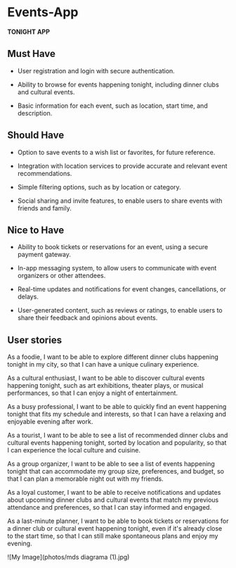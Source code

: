 # Events-App
**TONIGHT APP**

## Must Have

-   User registration and login with secure authentication.

-   Ability to browse for events happening tonight, including dinner
    clubs and cultural events.

-   Basic information for each event, such as location, start time, and
    description.

## Should Have

-   Option to save events to a wish list or favorites, for future
    reference.

-   Integration with location services to provide accurate and relevant
    event recommendations.

-   Simple filtering options, such as by location or category.

-   Social sharing and invite features, to enable users to share events
    with friends and family.

## Nice to Have

-   Ability to book tickets or reservations for an event, using a secure
    payment gateway.

-   In-app messaging system, to allow users to communicate with event
    organizers or other attendees.

-   Real-time updates and notifications for event changes,
    cancellations, or delays.

-   User-generated content, such as reviews or ratings, to enable users
    to share their feedback and opinions about events.

## User stories

As a foodie, I want to be able to explore different dinner clubs
happening tonight in my city, so that I can have a unique culinary
experience.

As a cultural enthusiast, I want to be able to discover cultural events
happening tonight, such as art exhibitions, theater plays, or musical
performances, so that I can enjoy a night of entertainment.

As a busy professional, I want to be able to quickly find an event
happening tonight that fits my schedule and interests, so that I can
have a relaxing and enjoyable evening after work.

As a tourist, I want to be able to see a list of recommended dinner
clubs and cultural events happening tonight, sorted by location and
popularity, so that I can experience the local culture and cuisine.

As a group organizer, I want to be able to see a list of events
happening tonight that can accommodate my group size, preferences, and
budget, so that I can plan a memorable night out with my friends.

As a loyal customer, I want to be able to receive notifications and
updates about upcoming dinner clubs and cultural events that match my
previous attendance and preferences, so that I can stay informed and
engaged.

As a last-minute planner, I want to be able to book tickets or
reservations for a dinner club or cultural event happening tonight, even
if it\'s already close to the start time, so that I can still make
spontaneous plans and enjoy my evening.

![My Image](photos/mds diagrama (1).jpg)

